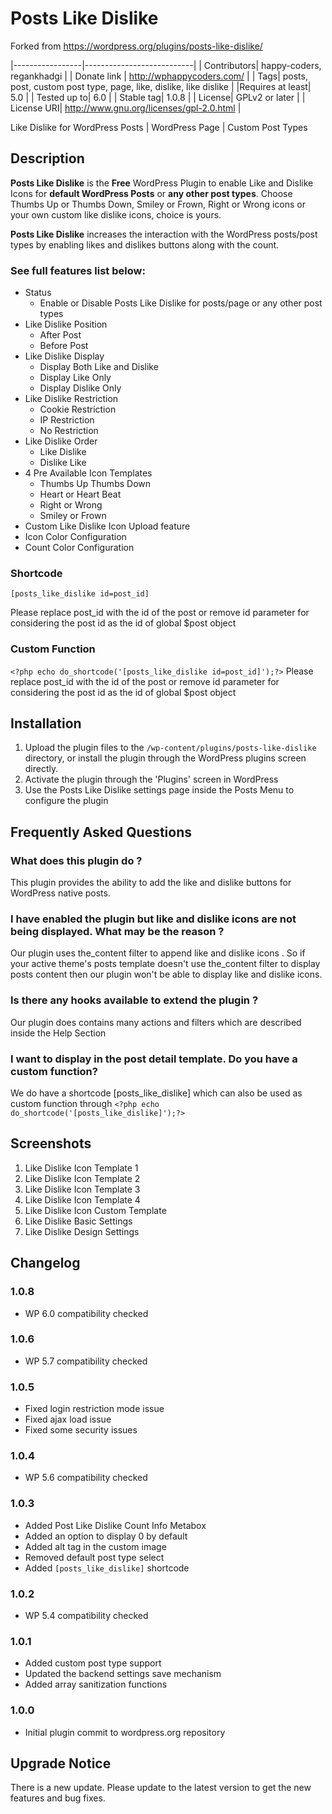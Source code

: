 # Posts Like Dislike

Forked from https://wordpress.org/plugins/posts-like-dislike/

|-----------------|---------------------------|
|     Contributors| happy-coders, regankhadgi |
|     Donate link | http://wphappycoders.com/ |
|             Tags| posts, post, custom post type, page, like, dislike, like dislike |
|Requires at least| 5.0 |
|     Tested up to| 6.0 |
|       Stable tag| 1.0.8 |
|          License| GPLv2 or later |
|      License URI| http://www.gnu.org/licenses/gpl-2.0.html |

Like Dislike for WordPress Posts | WordPress Page | Custom Post Types

## Description

**Posts Like Dislike** is the **Free** WordPress Plugin to enable Like and Dislike Icons for **default WordPress Posts** or
**any other post types**. Choose Thumbs Up or Thumbs Down, Smiley or Frown, Right or Wrong icons or your own custom like dislike icons, choice is yours.

**Posts Like Dislike** increases the interaction with the WordPress posts/post types by enabling likes and dislikes buttons along with the count.

### See full features list below:

- Status
    - Enable or Disable Posts Like Dislike for posts/page or any other post types
- Like Dislike Position
    - After Post
    - Before Post
- Like Dislike Display
    - Display Both Like and Dislike
    - Display Like Only
    - Display Dislike Only
- Like Dislike Restriction
    - Cookie Restriction
    - IP Restriction
    - No Restriction
- Like Dislike Order
    - Like Dislike
    - Dislike Like
- 4 Pre Available Icon Templates
    - Thumbs Up Thumbs Down
    - Heart or Heart Beat
    - Right or Wrong
    - Smiley or Frown
- Custom Like Dislike Icon Upload feature
- Icon Color Configuration
- Count Color Configuration

### Shortcode

`[posts_like_dislike id=post_id]`

Please replace post_id with the id of the post or remove id parameter for considering the post id as the id of global $post object

### Custom Function

`<?php echo do_shortcode('[posts_like_dislike id=post_id]');?>`
Please replace post_id with the id of the post or remove id parameter for considering the post id as the id of global $post object


## Installation

1. Upload the plugin files to the `/wp-content/plugins/posts-like-dislike` directory, or install the plugin through the WordPress plugins screen directly.
1. Activate the plugin through the 'Plugins' screen in WordPress
1. Use the Posts Like Dislike settings page inside the Posts Menu to configure the plugin



## Frequently Asked Questions

### What does this plugin do ?
This plugin provides the ability to add the like and dislike buttons for WordPress native posts.

### I have enabled the plugin but like and dislike icons are not being displayed. What may be the reason ?
Our plugin uses the_content filter to append like and dislike icons . So if your active theme's posts template doesn't use the_content filter to display posts content then our plugin won't be able to display like and dislike icons.

### Is there any hooks available to extend the plugin ?
Our plugin does contains many actions and filters which are described inside the Help Section

### I want to display in the post detail template. Do you have a custom function?
We do have a shortcode [posts_like_dislike] which can also be used as custom function through `<?php echo do_shortcode('[posts_like_dislike]');?>`

## Screenshots

1. Like Dislike Icon Template 1
2. Like Dislike Icon Template 2
3. Like Dislike Icon Template 3
4. Like Dislike Icon Template 4
5. Like Dislike Icon Custom Template
6. Like Dislike Basic Settings
7. Like Dislike Design Settings

## Changelog

### 1.0.8
* WP 6.0 compatibility checked

### 1.0.6
* WP 5.7 compatibility checked

### 1.0.5
* Fixed login restriction mode issue
* Fixed ajax load issue
* Fixed some security issues

### 1.0.4
* WP 5.6 compatibility checked

### 1.0.3
* Added Post Like Dislike Count Info Metabox
* Added an option to display 0 by default
* Added alt tag in the custom image
* Removed default post type select
* Added `[posts_like_dislike]` shortcode

### 1.0.2
* WP 5.4 compatibility checked

### 1.0.1
* Added custom post type support
* Updated the backend settings save mechanism
* Added array sanitization functions

### 1.0.0
* Initial plugin commit to wordpress.org repository

## Upgrade Notice
There is a new update. Please update to the latest version to get the new features and bug fixes.





